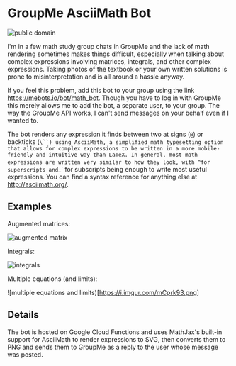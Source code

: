 # GroupMe AsciiMath Bot

![![public domain](http://i.creativecommons.org/p/zero/1.0/88x31.png)](http://creativecommons.org/publicdomain/zero/1.0/)

I'm in a few math study group chats in GroupMe and the lack of math rendering
sometimes makes things difficult, especially when talking about complex
expressions involving matrices, integrals, and other complex expressions.
Taking photos of the textbook or your own written solutions is prone to
misinterpretation and is all around a hassle anyway.

If you feel this problem, add this bot to your group using the link
https://mebots.io/bot/math_bot. Though you have to log in with GroupMe this
merely allows me to add the bot, a separate user, to your group. The way the
GroupMe API works, I can't send messages on your behalf even if I wanted to.

The bot renders any expression it finds between two at signs (`@`) or backticks
(`\``) using AsciiMath, a simplified math typesetting option that allows for
complex expressions to be written in a more mobile-friendly and intuitive way
than LaTeX. In general, most math expressions are written very similar to how
they look, with `^` for superscripts and `_` for subscripts being enough to
write most useful expressions. You can find a syntax reference for anything else
at http://asciimath.org/.

## Examples

Augmented matrices:

![augmented matrix](https://i.imgur.com/d3z4t2e.png)

Integrals:

![integrals](https://i.imgur.com/mRuVxe9.png)

Multiple equations (and limits):

![multiple equations and limits)[https://i.imgur.com/mCprk93.png]

## Details

The bot is hosted on Google Cloud Functions and uses MathJax's built-in support
for AsciiMath to render expressions to SVG, then converts them to PNG and sends
them to GroupMe as a reply to the user whose message was posted.
